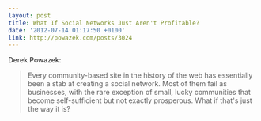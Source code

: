 ```yaml
---
layout: post
title: What If Social Networks Just Aren't Profitable?
date: '2012-07-14 01:17:50 +0100'
link: http://powazek.com/posts/3024
---
```

Derek Powazek:

> Every community-based site in the history of the web has essentially been a stab at creating a social network. Most of them fail as businesses, with the rare exception of small, lucky communities that become self-sufficient but not exactly prosperous. What if that's just the way it is?